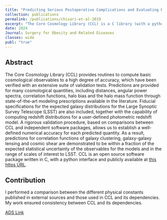 ```yaml
---
title: "Predicting Serious Postoperative Complications and Evaluating Racial Fairness in Machine Learning Algorithms for Metabolic and Bariatric Surgery"
collection: publications
permalink: /publications/chisari-et-al-2019
excerpt: "The Core Cosmology Library (CCL) is a C library (with a python interface) to compute cosmological observables including distances, angular power spectra, correlation functions, halo bias and the halo mass function. Routines in CCL have been vetted with an extensive suite of validation tests to ensure numerical accuracy."
date: 2024
Journal: Surgery for Obesity and Related Diseases
classes: wide
publ: "true"
---
```


## Abstract
The Core Cosmology Library (CCL) provides routines to compute basic cosmological observables to a high degree of accuracy, which have been verified with an extensive suite of validation tests. Predictions are provided for many cosmological quantities, including distances, angular power spectra, correlation functions, halo bias and the halo mass function through state-of-the-art modeling prescriptions available in the literature. Fiducial specifications for the expected galaxy distributions for the Large Synoptic Survey Telescope (LSST) are also included, together with the capability of computing redshift distributions for a user-defined photometric redshift model. A rigorous validation procedure, based on comparisons between CCL and independent software packages, allows us to establish a well-defined numerical accuracy for each predicted quantity. As a result, predictions for correlation functions of galaxy clustering, galaxy-galaxy lensing and cosmic shear are demonstrated to be within a fraction of the expected statistical uncertainty of the observables for the models and in the range of scales of interest to LSST. CCL is an open source software package written in C, with a python interface and publicly available at [this https URL](https://github.com/LSSTDESC/CCL).

## Contribution
I performed a comparison between the different physical constants published in external sources and those used in CCL and its dependencies. My work ensured consistency between CCL and its dependencies.


[ADS Link](http://adsabs.harvard.edu/abs/2018arXiv181205995C)
